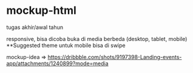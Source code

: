 # mockup-html
tugas akhir/awal tahun

responsive,
bisa dicoba buka di media berbeda (desktop, tablet, mobile)
**Suggested theme untuk mobile bisa di swipe

mockup-idea =>  https://dribbble.com/shots/9197398-Landing-events-app/attachments/1240899?mode=media
